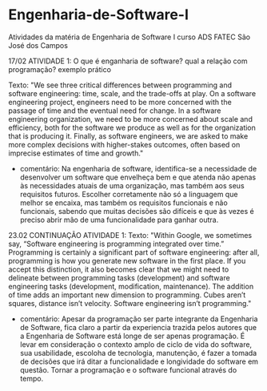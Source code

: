 # Engenharia-de-Software-I
Atividades da matéria de Engenharia de Software I curso ADS FATEC São José dos Campos

17/02 ATIVIDADE 1:
O que é enganharia de software?
qual a relação com programação?
exemplo prático

Texto: "We see three critical differences between programming and software engineering: time, scale, and the trade-offs at play.   On a software engineering project, engineers need to be more concerned with the passage of time and the eventual need for change. In a software engineering organization, we need to be more concerned about scale and efficiency, both for the software we produce as well as for the organization that is producing it. Finally, as software engineers, we are asked to make more complex decisions with higher-stakes outcomes, often based on imprecise estimates of time and growth."

- comentário: Na engenharia de software, identifica-se a necessidade de desenvolver um software que envelheça bem e que atenda não apenas às necessidades atuais de uma organização, mas também aos seus requisitos futuros. Escolher corretamente não só a linguagem que melhor se encaixa, mas também os requisitos funcionais e não funcionais, sabendo que muitas decisões são difíceis e que às vezes é preciso abrir mão de uma funcionalidade para ganhar outra.

23.02 CONTINUAÇÃO ATIVIDADE 1:
Texto: "Within Google, we sometimes say, “Software engineering is programming integrated over time.” Programming  is certainly a significant part of software engineering: after all, programming is how you generate new software in the first place. If you accept this distinction, it also becomes clear that we might need to delineate between programming tasks (development) and software engineering tasks (development, modification, maintenance). The addition of time adds an important new dimension to programming. Cubes aren’t squares, distance isn’t velocity. Software engineering isn’t programming."

- comentário: Apesar da programação ser parte integrante da Engenharia de Software, fica claro a partir da experiencia trazida pelos autores que a Engenharia de Software está longe de ser apenas programação. É levar em consideração o contexto amplo de ciclo de vida do software, sua usabilidade, escoloha de tecnologia, manutenção, é fazer a tomada de decisões que irá ditar a funcionalidade e longividade do software em questão. Tornar a programação e o software funcional através do tempo.